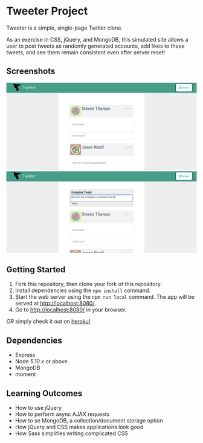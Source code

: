 # Tweeter Project

Tweeter is a simple, single-page Twitter clone.

As an exercise in CSS, jQuery, and MongoDB, this simulated site allows a user to post tweets as randomly generated accounts, add likes to these tweets, and see them remain consistent even after server reset!

## Screenshots
!["Screenshot of Front Page"](https://github.com/louisriehl/tweeter/blob/master/docs/83ac4d9c054fe11c778431a20d6d4fe0.png?raw=true)
!["Screenshot of Tweet Submitter"](https://github.com/louisriehl/tweeter/blob/master/docs/9d6f5e73c5c40e37b12fcb348d1b0665.png?raw=true)

## Getting Started

1. Fork this repository, then clone your fork of this repository.
2. Install dependencies using the `npm install` command.
3. Start the web server using the `npm run local` command. The app will be served at <http://localhost:8080/>.
4. Go to <http://localhost:8080/> in your browser.

*_OR_* simply check it out on [heroku!](https://shielded-thicket-40017.herokuapp.com/)

## Dependencies

- Express
- Node 5.10.x or above
- MongoDB
- moment

## Learning Outcomes

- How to use jQuery
- How to perform async AJAX requests
- How to se MongoDB, a collection/document storage option
- How jQuery and CSS makes applications look good
- How Sass simplifies writing complicated CSS